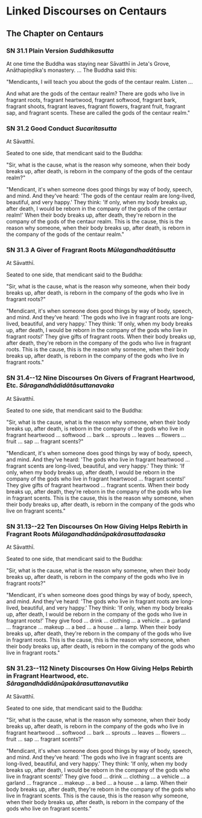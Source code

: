 # Linked Discourses on Centaurs

<!--pg-->
## The Chapter on Centaurs

### SN 31.1 Plain Version *Suddhikasutta*

At one time the Buddha was staying near Sāvatthī in Jeta's
Grove, Anāthapiṇḍika's monastery. ... The Buddha said this:

"Mendicants, I will teach you about the gods of the centaur realm.
Listen ...

And what are the gods of the centaur realm? There are gods who live in
fragrant roots, fragrant heartwood, fragrant softwood, fragrant bark,
fragrant shoots, fragrant leaves, fragrant flowers, fragrant fruit,
fragrant sap, and fragrant scents. These are called the gods of the
centaur realm."

<!--pg-->
### SN 31.2 Good Conduct *Sucaritasutta*

At Sāvatthī.

Seated to one side, that mendicant said to the Buddha:

"Sir, what is the cause, what is the reason why someone, when their body
breaks up, after death, is reborn in the company of the gods of the
centaur realm?"

"Mendicant, it's when someone does good things by way of body, speech,
and mind. And they've heard: 'The gods of the centaur realm are
long-lived, beautiful, and very happy.' They think: 'If only, when my
body breaks up, after death, I would be reborn in the company of the
gods of the centaur realm!' When their body breaks up, after death,
they're reborn in the company of the gods of the centaur realm. This is
the cause, this is the reason why someone, when their body breaks up,
after death, is reborn in the company of the gods of the centaur realm."

<!--pg-->
### SN 31.3 A Giver of Fragrant Roots *Mūlagandhadātāsutta*

At Sāvatthī.

Seated to one side, that mendicant said to the Buddha:

"Sir, what is the cause, what is the reason why someone, when their body
breaks up, after death, is reborn in the company of the gods who live in
fragrant roots?"

"Mendicant, it's when someone does good things by way of body, speech,
and mind. And they've heard: 'The gods who live in fragrant roots are
long-lived, beautiful, and very happy.' They think: 'If only, when my
body breaks up, after death, I would be reborn in the company of the
gods who live in fragrant roots!' They give gifts of fragrant roots.
When their body breaks up, after death, they're reborn in the company of
the gods who live in fragrant roots. This is the cause, this is the
reason why someone, when their body breaks up, after death, is reborn in
the company of the gods who live in fragrant roots."

<!--pg-->
### SN 31.4--12 Nine Discourses On Givers of Fragrant Heartwood, Etc. *Sāragandhādidātāsuttanavaka*

At Sāvatthī.

Seated to one side, that mendicant said to the Buddha:

"Sir, what is the cause, what is the reason why someone, when their body
breaks up, after death, is reborn in the company of the gods who live in
fragrant heartwood ... softwood ... bark ... sprouts ... leaves ...
flowers ... fruit ... sap ... fragrant scents?"

"Mendicant, it's when someone does good things by way of body, speech,
and mind. And they've heard: 'The gods who live in fragrant heartwood
... fragrant scents are long-lived, beautiful, and very happy.' They
think: 'If only, when my body breaks up, after death, I would be reborn
in the company of the gods who live in fragrant heartwood ... fragrant
scents!' They give gifts of fragrant heartwood ... fragrant scents. When
their body breaks up, after death, they're reborn in the company of the
gods who live in fragrant scents. This is the cause, this is the reason
why someone, when their body breaks up, after death, is reborn in the
company of the gods who live on fragrant scents."

<!--pg-->
### SN 31.13--22 Ten Discourses On How Giving Helps Rebirth in Fragrant Roots *Mūlagandhadānūpakārasuttadasaka*

At Sāvatthī.

Seated to one side, that mendicant said to the Buddha:

"Sir, what is the cause, what is the reason why someone, when their body
breaks up, after death, is reborn in the company of the gods who live in
fragrant roots?"

"Mendicant, it's when someone does good things by way of body, speech,
and mind. And they've heard: 'The gods who live in fragrant roots are
long-lived, beautiful, and very happy.' They think: 'If only, when my
body breaks up, after death, I would be reborn in the company of the
gods who live in fragrant roots!' They give food ... drink ... clothing
... a vehicle ... a garland ... fragrance ... makeup ... a bed ... a
house ... a lamp. When their body breaks up, after death, they're reborn
in the company of the gods who live in fragrant roots. This is the
cause, this is the reason why someone, when their body breaks up, after
death, is reborn in the company of the gods who live in fragrant roots."

<!--pg-->
### SN 31.23--112 Ninety Discourses On How Giving Helps Rebirth in Fragrant Heartwood, etc. *Sāragandhādidānūpakārasuttanavutika*

At Sāvatthī.

Seated to one side, that mendicant said to the Buddha:

"Sir, what is the cause, what is the reason why someone, when their body
breaks up, after death, is reborn in the company of the gods who live in
fragrant heartwood ... softwood ... bark ... sprouts ... leaves ...
flowers ... fruit ... sap ... fragrant scents?"

"Mendicant, it's when someone does good things by way of body, speech,
and mind. And they've heard: 'The gods who live in fragrant scents are
long-lived, beautiful, and very happy.' They think: 'If only, when my
body breaks up, after death, I would be reborn in the company of the
gods who live in fragrant scents!' They give food ... drink ... clothing
... a vehicle ... a garland ... fragrance ... makeup ... a bed ... a
house ... a lamp. When their body breaks up, after death, they're reborn
in the company of the gods who live in fragrant scents. This is the
cause, this is the reason why someone, when their body breaks up, after
death, is reborn in the company of the gods who live on fragrant
scents."



